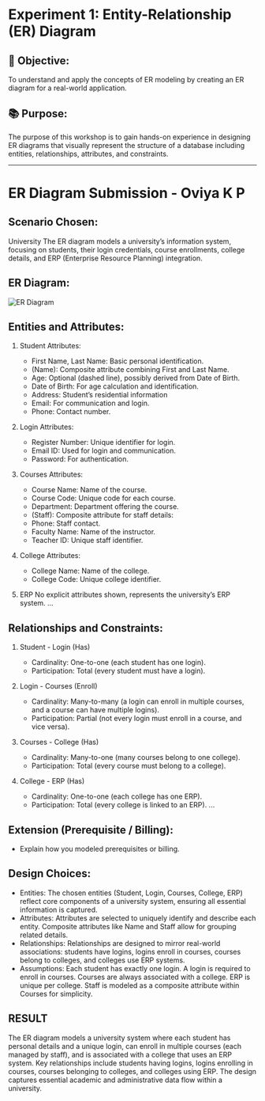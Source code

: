 # Experiment 1: Entity-Relationship (ER) Diagram

## 🎯 Objective:
To understand and apply the concepts of ER modeling by creating an ER diagram for a real-world application.

## 📚 Purpose:
The purpose of this workshop is to gain hands-on experience in designing ER diagrams that visually represent the structure of a database including entities, relationships, attributes, and constraints.

---

# ER Diagram Submission - Oviya K P

## Scenario Chosen:
University
The ER diagram models a university’s information system, focusing on students, their login credentials, course enrollments, college details, and ERP (Enterprise Resource Planning) integration.

## ER Diagram:
![ER Diagram](er_diagram.png)

## Entities and Attributes:
1. Student
Attributes:
   - First Name, Last Name: Basic personal identification.
   - (Name): Composite attribute combining First and Last Name.
   - Age: Optional (dashed line), possibly derived from Date of Birth.
   - Date of Birth: For age calculation and identification.
   - Address: Student’s residential information
   - Email: For communication and login.
   - Phone: Contact number.

2. Login
Attributes:
   - Register Number: Unique identifier for login.
   - Email ID: Used for login and communication.
   - Password: For authentication.
       
3. Courses
Attributes:
   - Course Name: Name of the course.
   - Course Code: Unique code for each course.
   - Department: Department offering the course.
   - (Staff): Composite attribute for staff details:
   - Phone: Staff contact.
   - Faculty Name: Name of the instructor.
   - Teacher ID: Unique staff identifier.

4. College
Attributes:
   - College Name: Name of the college.
   - College Code: Unique college identifier.

5. ERP
No explicit attributes shown, represents the university’s ERP system.
...

## Relationships and Constraints:
1. Student - Login (Has)
   - Cardinality: One-to-one (each student has one login).
   - Participation: Total (every student must have a login).

2. Login - Courses (Enroll)
   - Cardinality: Many-to-many (a login can enroll in multiple courses, and a course can have multiple logins).
   - Participation: Partial (not every login must enroll in a course, and vice versa).

3. Courses - College (Has)
   - Cardinality: Many-to-one (many courses belong to one college).
   - Participation: Total (every course must belong to a college).

4. College - ERP (Has)
   - Cardinality: One-to-one (each college has one ERP).
   - Participation: Total (every college is linked to an ERP).
...

## Extension (Prerequisite / Billing):
- Explain how you modeled prerequisites or billing.

## Design Choices:
- Entities:
The chosen entities (Student, Login, Courses, College, ERP) reflect core components of a university system, ensuring all essential information is captured.
- Attributes:
Attributes are selected to uniquely identify and describe each entity. Composite attributes like Name and Staff allow for grouping related details.
- Relationships:
Relationships are designed to mirror real-world associations: students have logins, logins enroll in courses, courses belong to colleges, and colleges use ERP systems.
- Assumptions:
   Each student has exactly one login.
   A login is required to enroll in courses.
   Courses are always associated with a college.
   ERP is unique per college.
   Staff is modeled as a composite attribute within Courses for simplicity.
  
## RESULT
  The ER diagram models a university system where each student has personal details and a unique login, can enroll in multiple courses (each managed by staff), and is associated with a college that uses an ERP system. Key relationships include students having logins, logins enrolling in courses, courses belonging to colleges, and colleges using ERP. The design captures essential academic and administrative data flow within a university.

